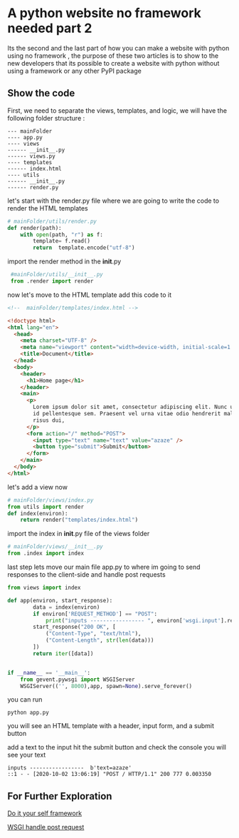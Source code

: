 # A python website no framework needed part 2

Its the second and the last part of how you can make a website with python using no framework
, the purpose of these two articles is to show to the new developers that its possible to create a website with python without using a framework or any other PyPI package

## Show the code

First, we need to separate the views, templates, and logic,
we will have the following folder structure :

```shell
--- mainFolder
---- app.py
---- views
------ __init__.py
------ views.py
---- templates
------ index.html
---- utils
------ __init__.py
------ render.py
```

let's start with the render.py file where we are going to write the code to render the HTML templates

```python
# mainFolder/utils/render.py
def render(path):
    with open(path, "r") as f:
        template= f.read()
        return  template.encode("utf-8")
```

import the render method in the **init**.py

```python
 #mainFolder/utils/__init__.py
 from .render import render
```

now let's move to the HTML template add this code to it

```html
<!--  mainFolder/templates/index.html -->

<!doctype html>
<html lang="en">
  <head>
    <meta charset="UTF-8" />
    <meta name="viewport" content="width=device-width, initial-scale=1.0" />
    <title>Document</title>
  </head>
  <body>
    <header>
      <h1>Home page</h1>
    </header>
    <main>
      <p>
        Lorem ipsum dolor sit amet, consectetur adipiscing elit. Nunc ut pellentesque sapien. Donec
        id pellentesque sem. Praesent vel urna vitae odio hendrerit malesuada et nec enim. Nulla
        risus dui,
      </p>
      <form action="/" method="POST">
        <input type="text" name="text" value="azaze" />
        <button type="submit">Submit</button>
      </form>
    </main>
  </body>
</html>
```

let's add a view now

```python
# mainFolder/views/index.py
from utils import render
def index(environ):
    return render("templates/index.html")
```

import the index in **init**.py file of the views folder

```python
# mainFolder/views/__init__.py
from .index import index
```

last step lets move our main file app.py to where im going to send responses to the client-side and handle post requests

```python
from views import index

def app(environ, start_response):
        data = index(environ)
        if environ['REQUEST_METHOD'] == "POST":
            print("inputs ----------------- ", environ['wsgi.input'].read())
        start_response("200 OK", [
            ("Content-Type", "text/html"),
            ("Content-Length", str(len(data)))
        ])
        return iter([data])


if __name__ == '__main__':
    from gevent.pywsgi import WSGIServer
    WSGIServer(('', 8000),app, spawn=None).serve_forever()
```

you can run

```shell
python app.py
```

you will see an HTML template with a header, input form, and a submit button

add a text to the input hit the submit button and check the console you will see your text

```shell
inputs -----------------  b'text=azaze'
::1 - - [2020-10-02 13:06:19] "POST / HTTP/1.1" 200 777 0.003350
```

## For Further Exploration

[Do it your self framework](https://paste.readthedocs.io/en/latest/do-it-yourself-framework.html)

[WSGI handle post request](http://wsgi.tutorial.codepoint.net/parsing-the-request-post)
